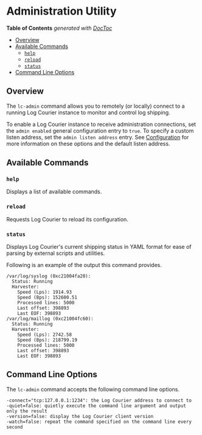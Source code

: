 # Administration Utility

<!-- START doctoc generated TOC please keep comment here to allow auto update -->
<!-- DON'T EDIT THIS SECTION, INSTEAD RE-RUN doctoc TO UPDATE -->
**Table of Contents**  *generated with [DocToc](http://doctoc.herokuapp.com/)*

- [Overview](#overview)
- [Available Commands](#available-commands)
  - [`help`](#help)
  - [`reload`](#reload)
  - [`status`](#status)
- [Command Line Options](#command-line-options)

<!-- END doctoc generated TOC please keep comment here to allow auto update -->

## Overview

The `lc-admin` command allows you to remotely (or locally) connect to a running
Log Courier instance to monitor and control log shipping.

To enable a Log Courier instance to receive administration connections, set the
`admin enabled` general configuration entry to `true`. To specify a custom
listen address, set the `admin listen address` entry. See
[Configuration](Configuration.md) for more information on these options and the
default listen address.

## Available Commands

### `help`

Displays a list of available commands.

### `reload`

Requests Log Courier to reload its configuration.

### `status`

Displays Log Courier's current shipping status in YAML format for ease of
parsing by external scripts and utilities.

Following is an example of the output this command provides.

	/var/log/syslog (0xc21004fa20):
	  Status: Running
	  Harvester:
	    Speed (Lps): 1914.93
	    Speed (Bps): 152600.51
	    Processed lines: 5000
	    Last offset: 398893
	    Last EOF: 398893
	/var/log/maillog (0xc21004fc60):
	  Status: Running
	  Harvester:
	    Speed (Lps): 2742.58
	    Speed (Bps): 218799.19
	    Processed lines: 5000
	    Last offset: 398893
	    Last EOF: 398893

## Command Line Options

The `lc-admin` command accepts the following command line options.

	-connect="tcp:127.0.0.1:1234": the Log Courier address to connect to
	-quiet=false: quietly execute the command line argument and output only the result
	-version=false: display the Log Courier client version
	-watch=false: repeat the command specified on the command line every second
